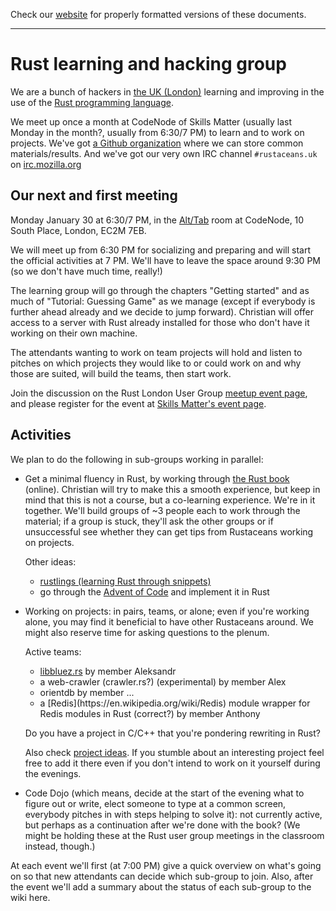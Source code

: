 Check our [website](http://rustaceans.uk/) for
properly formatted versions of these documents.

---

# Rust learning and hacking group

We are a bunch of hackers in [the UK (London)](Location.md) learning and
improving in the use of the [Rust programming
language](https://www.rust-lang.org/).

We meet up once a month at CodeNode of Skills Matter (usually last
Monday in the month?, usually from 6:30/7 PM) to learn and to work on
projects. We've got [a Github organization](Github.md) where we can
store common materials/results. And we've got our very own IRC channel `#rustaceans.uk` on [irc.mozilla.org](https://wiki.mozilla.org/IRC)


## Our next and first meeting

Monday January 30 at 6:30/7 PM, in the [Alt/Tab](https://skillsmatter.com/event-space) room at CodeNode, 10 South Place, London, EC2M 7EB. 

We will meet up from 6:30 PM for socializing and preparing and will start the official activities at 7 PM. We'll have to leave the space around 9:30 PM (so we don't have much time, really!)

The learning group will go through the chapters "Getting started" and as much of "Tutorial: Guessing Game" as we manage (except if everybody is further ahead already and we decide to jump forward). Christian will offer access to a server with Rust already installed for those who don't have it working on their own machine.

The attendants wanting to work on team projects will hold and listen to pitches on which projects they would like to or could work on and why those are suited, will build the teams, then start work.

Join the discussion on the Rust London User Group [meetup event page](https://www.meetup.com/Rust-London-User-Group/events/237073865/), and please register for the event at [Skills Matter's event page](https://skillsmatter.com/meetups/9012-rust-learning-and-hacking-evening-1).


## Activities

We plan to do the following in sub-groups working in parallel:

* Get a minimal fluency in Rust, by working through [the Rust
  book](http://doc.rust-lang.org/book/) (online). Christian will try
  to make this a smooth experience, but keep in mind that this is not
  a course, but a co-learning experience. We're in it together. We'll
  build groups of ~3 people each to work through the material; if a
  group is stuck, they'll ask the other groups or if unsuccessful see
  whether they can get tips from Rustaceans working on projects.

  Other ideas:

    * [rustlings (learning Rust through snippets)](https://github.com/carols10cents/rustlings)
    * go through the [Advent of Code](http://adventofcode.com/) and implement it in Rust

* Working on projects: in pairs, teams, or alone; even if you're
  working alone, you may find it beneficial to have other Rustaceans
  around. We might also reserve time for asking questions to the
  plenum.

  Active teams:

    * [libbluez.rs](http://github.com/khvzak/libbluez-rs) by member
      Aleksandr
    * a web-crawler (crawler.rs?) <!--(url XXX)--> (experimental) by member Alex
    * orientdb by member ...<!--XXX-->
    * <!--XXX project name and URL?-->a [Redis](https://en.wikipedia.org/wiki/Redis) module
      wrapper for Redis modules in Rust (correct?) by member Anthony

  Do you have a project in C/C++ that you're pondering rewriting in Rust?

  Also check [project ideas](Project_ideas.md). If you stumble about
  an interesting project feel free to add it there even if you don't
  intend to work on it yourself during the evenings.

* Code Dojo (which means, decide at the start of the evening what to
  figure out or write, elect someone to type at a common screen,
  everybody pitches in with steps helping to solve it): not currently
  active, but perhaps as a continuation after we're done with the
  book? (We might be holding these at the Rust user group meetings in
  the classroom instead, though.)


At each event we'll first (at 7:00 PM) give a quick overview on what's
going on so that new attendants can decide which sub-group to
join. Also, after the event we'll add a summary about the status of
each sub-group to the wiki here.
